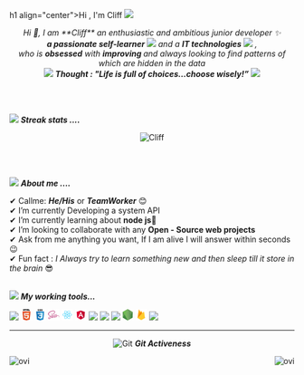 h1 align="center">Hi , I'm Cliff <img src="https://media.giphy.com/media/hvRJCLFzcasrR4ia7z/giphy.gif" width="35"></h1>
<p align="center">
  <em>
    Hi 👋, I am **Cliff** an enthusiastic and ambitious junior developer ✨<br>
    <b>a passionate self-learner</b> <img src="https://github.com/TheDudeThatCode/TheDudeThatCode/blob/master/Assets/Developer.gif" width="30px"> and a <b>IT technologies</b>&nbsp;<img src="https://github.com/TheDudeThatCode/TheDudeThatCode/blob/master/Assets/Designer.gif" width="36px">&nbsp,<br>who is <b>obsessed</b>
    with <b>improving </b> and always looking to find patterns of which are hidden in the data 
  </em> 
  <br>
  <img src="https://media.giphy.com/media/gH3LO09IOiZIqePwv9/giphy.gif" width="50" /> <b><i align="center">Thought : "Life is full of choices…choose wisely!”</i></b> <img src="https://media.giphy.com/media/qjqUcgIyRjsl2/giphy.gif" width="50" />
</p>
<br><br>


<img src="https://media.giphy.com/media/iY8CRBdQXODJSCERIr/giphy.gif" width="30px">&nbsp;***Streak stats ....***
<p align="center"><img src="https://github-readme-streak-stats.herokuapp.com/?user=WIG216&theme=algolia" alt="Cliff" /></p>

<br>
<br>

<img src="https://media.giphy.com/media/iY8CRBdQXODJSCERIr/giphy.gif" width="30px">&nbsp;***About me ....***

✔ Callme: ***He/His*** or ***TeamWorker*** 😊 <br>
✔ I’m currently Developing a system API<br>
✔ I’m currently learning about **node js**🥰<br>
✔ I’m looking to collaborate with any **Open - Source web projects**<br>
✔ Ask from me anything you want, If I am alive I will answer within seconds 😉<br>
✔ Fun fact : *I Always try to learn something new and then sleep till it store in the brain* 😎<br><br>
 

<img src="https://media.giphy.com/media/iY8CRBdQXODJSCERIr/giphy.gif" width="30px">&nbsp;***My working tools...***
<p align="left">
  <code><img height="20" src="https://raw.githubusercontent.com/jmnote/z-icons/master/svg/javascript.svg"></code>
  <code><img height="20" src="https://raw.githubusercontent.com/github/explore/80688e429a7d4ef2fca1e82350fe8e3517d3494d/topics/html/html.png"></code>
  <code><img height="20" src="https://raw.githubusercontent.com/github/explore/80688e429a7d4ef2fca1e82350fe8e3517d3494d/topics/css/css.png"></code>
  <code><img height="20" src="https://raw.githubusercontent.com/github/explore/80688e429a7d4ef2fca1e82350fe8e3517d3494d/topics/sass/sass.png"></code>
  <code><img height="20" src="https://raw.githubusercontent.com/github/explore/80688e429a7d4ef2fca1e82350fe8e3517d3494d/topics/react/react.png"></code>
  <code><img height="20" src="https://raw.githubusercontent.com/github/explore/80688e429a7d4ef2fca1e82350fe8e3517d3494d/topics/angular/angular.png"></code>
  <code><img height="20" src="https://raw.githubusercontent.com/jmnote/z-icons/master/svg/c.svg"></code>
  <code><img height="20" src="https://raw.githubusercontent.com/jmnote/z-icons/master/svg/git.svg"></code>
  <code><img height="20" src="https://raw.githubusercontent.com/jmnote/z-icons/master/svg/php.svg"></code>
  <code><img height="20" src="https://raw.githubusercontent.com/github/explore/80688e429a7d4ef2fca1e82350fe8e3517d3494d/topics/nodejs/nodejs.png"></code>
  <code><img height="20" src="https://raw.githubusercontent.com/github/explore/80688e429a7d4ef2fca1e82350fe8e3517d3494d/topics/firebase/firebase.png"></code>
  <code><img height="20" src="https://raw.githubusercontent.com/jmnote/z-icons/master/svg/github.svg"></code>

</p>
  <hr>
  <p align="center">
 <img src="https://media.giphy.com/media/W5eoZHPpUx9sapR0eu/giphy.gif" width="30px" alt="Git"/>&nbsp;<i><b>Git Activeness</b></i></p>
 
  <img align="left" src="https://github-readme-stats.vercel.app/api/top-langs?username=WIG216&show_icons=true&locale=en&layout=compact&theme=algolia" alt="ovi" />
<img align="right" src="https://github-readme-stats.vercel.app/api?username=WIG216&show_icons=true&locale=en&theme=algolia" alt="ovi"/>

